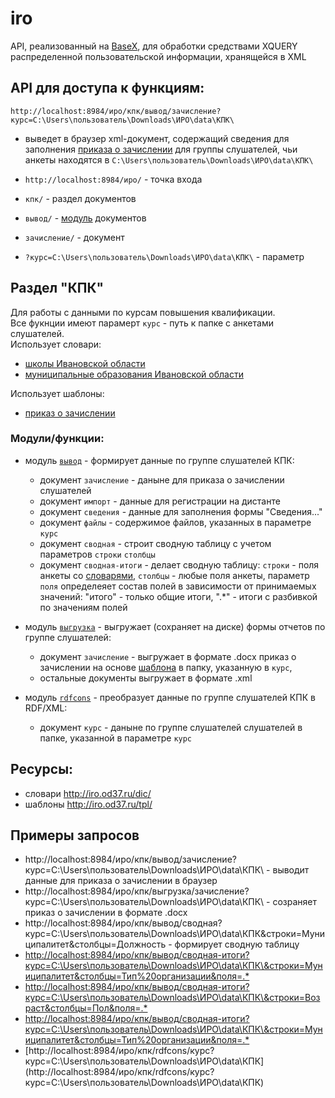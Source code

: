 # iro
API, реализованный на [BaseX](http://basex.org/), для обработки средствами XQUERY распределенной пользовательской информации, хранящейся в XML

## API для доступа к функциям:
`http://localhost:8984/иро/кпк/вывод/зачисление?курс=C:\Users\пользователь\Downloads\ИРО\data\КПК\`  
- выведет в браузер xml-документ, содержащий сведения для заполнения [приказа о зачислении](http://iro.od37.ru/tpl/приказ_зачисление.docx) для группы слушателей, чьи анкеты находятся в `C:\Users\пользователь\Downloads\ИРО\data\КПК\`

- `http://localhost:8984/иро/` - точка входа
- `кпк/` - раздел документов
- `вывод/` - [модуль](https://github.com/kontur32/iro/blob/dev2/output.xqm "Модуль") документов
- `зачисление/`  - документ
- `?курс=C:\Users\пользователь\Downloads\ИРО\data\КПК\` - параметр

## Раздел "КПК"
Для работы с данными по курсам повышения квалификации.  
Все фукнции имеют парамерт `курс` - путь к папке с анкетами слушателей.  
Использует словари:
- [школы Ивановской области](http://iro.od37.ru/dic/schools.xml)
- [муниципальные образования Ивановской области](http://iro.od37.ru/dic/mo.xml)

Использует шаблоны:
- [приказ о зачислении](http://iro.od37.ru/tpl/приказ_зачисление.docx)

### Модули/функции:
- модуль [`вывод`](https://github.com/kontur32/iro/blob/dev2/output.xqm) - формирует данные по группе слушателей КПК:
  - документ `зачисление` - даныне для приказа о зачислении слушателей
  - документ `импорт` - данные для регистрации на дистанте
  - документ `сведения` - данные для заполнения формы "Сведения..."
  - документ `файлы` - содержимое файлов, указанных в параметре `курс`
  - документ `сводная` - строит сводную таблицу с учетом параметров `строки` `столбцы`
  - документ `сводная-итоги` - делает сводную таблицу: `строки` - поля анкеты со [словарями](http://iro.od37.ru/dic/), `столбцы` - любые поля анкеты, параметр `поля` определеяет состав полей в зависимости от принимаемых значений: "итого" - только общие итоги, ".*" - итоги с разбивкой по значениям полей

- модуль [`выгрузка`](https://github.com/kontur32/iro/blob/dev2/download.xqm) - выгружает (сохраняет на диске) формы отчетов по группе слушателей:
  - документ `зачисление` - выгружает в формате .docx приказ о зачислении на основе [шаблона](http://iro.od37.ru/tpl/приказ_зачисление.docx) в папку, указанную в `курс`,
  - остальные документы выгружает в формате .xml

- модуль [`rdfcons`](https://github.com/kontur32/iro/blob/dev2/rdf.xqm) - преобразует данные по группе слушателей КПК в RDF/XML:
  - документ `курс` - даныне по группе слушателей слушателей в папке, указанной в параметре `курс`

## Ресурсы:
- словари http://iro.od37.ru/dic/  
- шаблоны http://iro.od37.ru/tpl/

## Примеры запросов
- http://localhost:8984/иро/кпк/вывод/зачисление?курс=C:\Users\пользователь\Downloads\ИРО\data\КПК\ - выводит данные для приказа о зачислении в браузер
- http://localhost:8984/иро/кпк/выгрузка/зачисление?курс=C:\Users\пользователь\Downloads\ИРО\data\КПК\ - созраняет приказ о зачислении в формате .docx
- http://localhost:8984/иро/кпк/вывод/сводная?курс=C:\Users\пользователь\Downloads\ИРО\data\КПК\&строки=Муниципалитет&столбцы=Должность - формирует сводную таблицу
- [http://localhost:8984/иро/кпк/вывод/сводная-итоги?курс=C:\Users\пользователь\Downloads\ИРО\data\КПК\\&строки=Муниципалитет&столбцы=Тип%20организации&поля=.*](http://localhost:8984/иро/кпк/вывод/сводная-итоги?курс=C:\Users\пользователь\Downloads\ИРО\data\КПК\\&строки=Муниципалитет&столбцы=Тип%20организации&поля=.*)
- [http://localhost:8984/иро/кпк/вывод/сводная-итоги?курс=C:\Users\пользователь\Downloads\ИРО\data\КПК\\&строки=Возраст&столбцы=Пол&поля=.*](http://localhost:8984/иро/кпк/вывод/сводная-итоги?курс=C:\Users\пользователь\Downloads\ИРО\data\КПК\\&строки=Возраст&столбцы=Пол&поля=.*])
- [http://localhost:8984/иро/кпк/вывод/сводная-итоги?курс=C:\Users\пользователь\Downloads\ИРО\data\КПК\\&строки=Муниципалитет&столбцы=Тип%20организации&поля=.*](http://localhost:8984/иро/кпк/вывод/сводная-итоги?курс=C:\Users\пользователь\Downloads\ИРО\data\КПК\\&строки=Муниципалитет&столбцы=Тип%20организации&поля=.*)
- [http://localhost:8984/иро/кпк/rdfcons/курс?курс=C:\Users\пользователь\Downloads\ИРО\data\КПК\](http://localhost:8984/иро/кпк/rdfcons/курс?курс=C:\Users\пользователь\Downloads\ИРО\data\КПК\)